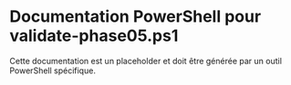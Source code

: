 # Documentation PowerShell pour validate-phase05.ps1

Cette documentation est un placeholder et doit être générée par un outil PowerShell spécifique.
